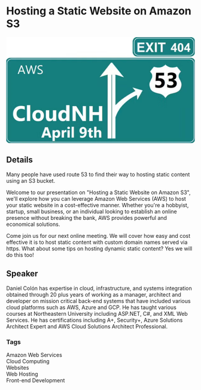 # Hosting a Static Website on Amazon S3


![AWS_StaticWebsite](AWS_StaticWebsite.png)

## Details
Many people have used route 53 to find their way to hosting static content using an S3 bucket.

Welcome to our presentation on "Hosting a Static Website on Amazon S3", we'll explore how you can leverage Amazon Web Services (AWS) to host your static website in a cost-effective manner. Whether you're a hobbyist, startup, small business, or an individual looking to establish an online presence without breaking the bank, AWS provides powerful and economical solutions.

Come join us for our next online meeting. We will cover how easy and cost effective it is to host static content with custom domain names served via https. What about some tips on hosting dynamic static content? Yes we will do this too!

## Speaker
Daniel Colón has expertise in cloud, infrastructure, and systems integration obtained through 20 plus years of working as a manager, architect and developer on mission critical back-end systems that have included various cloud platforms such as AWS, Azure and GCP. He has taught various courses at Northeastern University including ASP.NET, C#, and XML Web Services. He has certifications including A+, Security+, Azure Solutions Architect Expert and AWS Cloud Solutions Architect Professional.

### Tags
Amazon Web Services<br>
Cloud Computing<br>
Websites<br>
Web Hosting<br>
Front-end Development<br>
